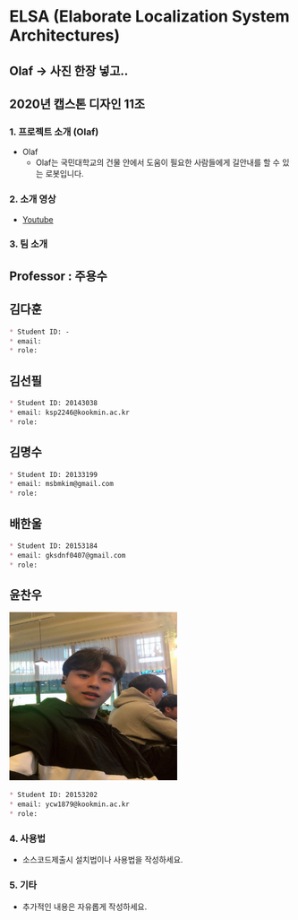 # ELSA (Elaborate Localization System Architectures)

## Olaf -> 사진 한장 넣고..

## 2020년 캡스톤 디자인 11조

### 1. 프로젝트 소개 (Olaf)

- Olaf
  - Olaf는 국민대학교의 건물 안에서 도움이 필요한 사람들에게 길안내를 할 수 있는 로봇입니다.

### 2. 소개 영상

- [Youtube](https://youtube.com, "Project Olaf")

### 3. 팀 소개

## Professor : 주용수

## 김다훈
```markdown
* Student ID: -
* email: 
* role: 
```
## 김선필
```markdown
* Student ID: 20143038
* email: ksp2246@kookmin.ac.kr
* role: 
```

## 김명수
```markdown
* Student ID: 20133199
* email: msbmkim@gmail.com
* role: 
```

## 배한울
```markdown
* Student ID: 20153184
* email: gksdnf0407@gmail.com
* role: 
```

## 윤찬우

<img src="https://github.com/kookmin-sw/capstone-2020-11/blob/master/images/chanwoo.jpeg"   width = "300px" height = "300px"></img>

```markdown
* Student ID: 20153202
* email: ycw1879@kookmin.ac.kr
* role: 
```

### 4. 사용법

- 소스코드제출시 설치법이나 사용법을 작성하세요.

### 5. 기타

- 추가적인 내용은 자유롭게 작성하세요.
